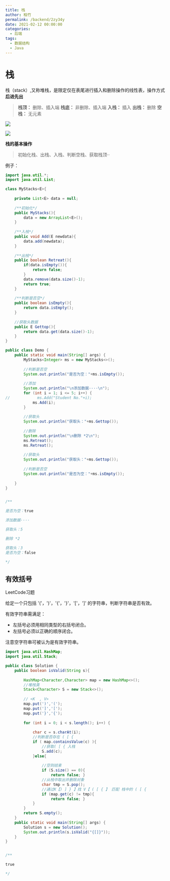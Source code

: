 ```yaml
---
title: 栈
author: 柏竹
permalink: /backend/2zy34y
date: 2021-02-12 00:00:00
categories: 
  - 后端
tags: 
  - 数据结构
  - Java
---
```

 # 栈

 栈（stack）,又称堆栈，是限定仅在表尾进行插入和删除操作的线性表，操作方式 **后进先出** 

> **栈顶：** 删除、插入端
> **栈底：** 非删除、插入端
> **入栈：** 插入 
> **出栈：** 删除 
> **空栈：** 无元素

![](https://image.bozhu12.cc/myblog/DataStructure/1.png)

![](https://image.bozhu12.cc/myblog/DataStructure/2.gif)

**栈的基本操作**

> 初始化栈、出栈、入栈、判断空栈、获取栈顶··

例子：

```java
import java.util.*;
import java.util.List;

class MyStacks<E>{
    
    private List<E> data = null;
    
    /**初始化*/
    public MyStacks(){
        data = new ArrayList<E>();
    }
    
    /**入栈*/
    public void Add(E newdata){
        data.add(newdata);
    }
    
    /**出栈*/
    public boolean Retreat(){
        if(data.isEmpty()){
            return false;
        }
        data.remove(data.size()-1);
        return true;
    }
    
    /**判断是否空*/
    public boolean isEmpty(){
        return data.isEmpty();
    }
    
    //获取头数据
    public E Gettop(){
        return data.get(data.size()-1);
    }
}

public class Demo {
    public static void main(String[] args) {
        MyStacks<Integer> ms = new MyStacks<>();
        
        //判断是否空
        System.out.println("是否为空："+ms.isEmpty());
        
        //添加
        System.out.println("\n添加数据····\n");
        for (int i = 1; i <= 5; i++) {
//            ms.Add("Student No."+i);
            ms.Add(i);
        }
        
        //获取头
        System.out.println("获取头："+ms.Gettop());
        
        //删除
        System.out.println("\n删除 *2\n");
        ms.Retreat();
        ms.Retreat();
    
        //获取头
        System.out.println("获取头："+ms.Gettop());
        
        //判断是否空
        System.out.println("是否为空："+ms.isEmpty());
        
    }
}


/**

是否为空：true

添加数据····

获取头：5

删除 *2

获取头：3
是否为空：false

*/
```

## 有效括号

LeetCode习题

给定一个只包括 '('，')'，'{'，'}'，'['，']' 的字符串，判断字符串是否有效。

有效字符串需满足：

- 左括号必须用相同类型的右括号闭合。
- 左括号必须以正确的顺序闭合。

注意空字符串可被认为是有效字符串。

```java
import java.util.HashMap;
import java.util.Stack;

public class Solution {
    public boolean isValid(String s){
        
        HashMap<Character,Character> map = new HashMap<>();
        //堆栈类
        Stack<Character> S = new Stack<>();
        
        // <K  , V>
        map.put(')','(');
        map.put(']','[');
        map.put('}','{');
        
        for (int i = 0; i < s.length(); i++) {
            
            char c = s.charAt(i);
            //判断是否存在 ( [ {
            if ( map.containsValue(c) ){
                //获取( [ { 入栈
                S.add(c);
            }else{
                
                //空则结束
                if (S.size() == 0){
                    return false; }
                //从栈中取出并删除对象
                char tmp = S.pop();
                //通过K【) ] } 】找 V【 ( [ { 】 匹配 栈中的 ( [ {
                if (map.get(c) != tmp){
                    return false; }
            }
        }
        return S.empty();
    }
    public static void main(String[] args) {
        Solution s = new Solution();
        System.out.println(s.isValid("{[]}"));
    }
}


/**

true

*/
```

